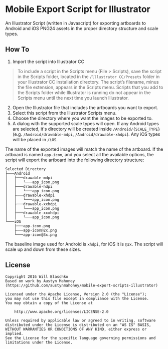 Mobile Export Script for Illustrator
=================================

An Illustrator Script (written in Javascript) for exporting artboards to Android and iOS PNG24 assets in the proper directory structure and scale types. 

How To
---
1. Import the script into Illustrator CC

> To include a script in the Scripts menu (File > Scripts), save the script in the Scripts folder, located in the `/lllustrator CC/Presets` folder in your lllustrator CC installation directory. The script’s filename, minus the file extension, appears in the Scripts menu. Scripts that you add to the Scripts folder while Illustrator is running do not appear in the Scripts menu until the next time you launch Illustrator.

2. Open the Illustrator file that includes the artboards you want to export.
3. Select this script from the Illustrator Scripts menu.
4. Choose the directory where you want the images to be exported to.
5. A dialog with the supported scale types will open. If any Android types are selected, it's directory will be created inside `/Android/{SCALE_TYPE}` (e.g. `/Android/drawable-mdpi`, `/Android/drawable-xhdpi`). Any iOS types will be placed in `/iOS`.

The name of the exported images will match the name of the artboard. If the artboard is named `app-icon`, and you select all the available options, the script will export the artboard into the following directory structure:
```
Selected Directory
├───Android
│   ├───drawable-mdpi
│   │   └───app_icon.png
│   ├───drawable-hdpi
│   │   └───app_icon.png
│   ├───drawable-xhdpi
│   │   └───app_icon.png
│   ├───drawable-xxhdpi
│   │   └───app_icon.png
│   ├───drawable-xxxhdpi
│   │   └───app_icon.png
└───iOS
    ├───app-icon.png
    ├───app-icon@2x.png
    └───app-icon@3x.png
```

The baseline image used for Android is `xhdpi`, for iOS it is `@2x`. The script will scale up and down from these sizes.


License
---
```
Copyright 2016 Will Blaschko
Based on work by Austyn Mahoney (https://github.com/austynmahoney/mobile-export-scripts-illustrator)

Licensed under the Apache License, Version 2.0 (the "License");
you may not use this file except in compliance with the License.
You may obtain a copy of the License at

    http://www.apache.org/licenses/LICENSE-2.0

Unless required by applicable law or agreed to in writing, software
distributed under the License is distributed on an "AS IS" BASIS,
WITHOUT WARRANTIES OR CONDITIONS OF ANY KIND, either express or implied.
See the License for the specific language governing permissions and
limitations under the License.
```
